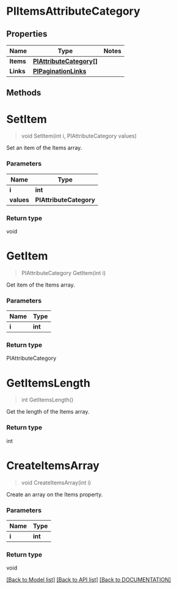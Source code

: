 # PIItemsAttributeCategory

## Properties
Name | Type | Notes
------------ | ------------- | -------------
**Items** | **[**PIAttributeCategory[]**](../Model/PIAttributeCategory.md)**
**Links** | **[**PIPaginationLinks**](../Model/PIPaginationLinks.md)**

## Methods

# **SetItem**
> void SetItem(int i, PIAttributeCategory values)

Set an item of the Items array.

### Parameters

Name | Type
------------- | -------------
 **i** | **int**
 **values** | **PIAttributeCategory**

### Return type

void


# **GetItem**
> PIAttributeCategory GetItem(int i)

Get item of the Items array.

### Parameters

Name | Type
------------- | -------------
 **i** | **int**

### Return type

PIAttributeCategory


# **GetItemsLength**
> int GetItemsLength()

Get the length of the Items array.


### Return type

int


# **CreateItemsArray**
> void CreateItemsArray(int i)

Create an array on the Items property.

### Parameters

Name | Type
------------- | -------------
 **i** | **int**

### Return type

void

[[Back to Model list]](../../DOCUMENTATION.md#documentation-for-models) [[Back to API list]](../../DOCUMENTATION.md#documentation-for-api-endpoints) [[Back to DOCUMENTATION]](../../DOCUMENTATION.md)
